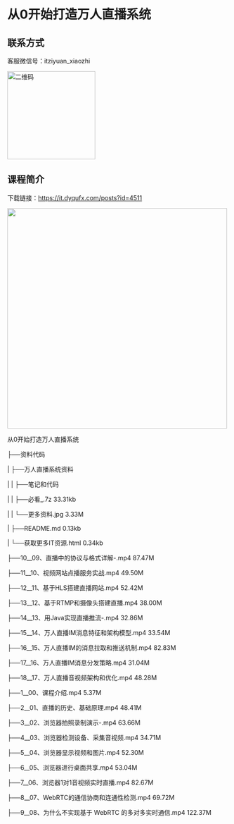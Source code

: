 # 从0开始打造万人直播系统

## 联系方式

客服微信号：itziyuan_xiaozhi

<img src="https://ziyuanyun.oss-cn-guangzhou.aliyuncs.com/common/20240614073449/666b82192834a.jpg" width="200" height="200" alt="二维码">

## 课程简介

下载链接：https://it.dyqufx.com/posts?id=4511

<img src="https://ziyuanyun.oss-cn-guangzhou.aliyuncs.com/yun/20241018073012/67119e04da168.jpg" width="500" alt="">

  

 从0开始打造万人直播系统

 ├──资料代码

 | ├──万人直播系统资料

 | | ├──笔记和代码

 | | ├──必看_.7z 33.31kb

 | | └──更多资料.jpg 3.33M

 | ├──README.md 0.13kb

 | └──获取更多IT资源.html 0.34kb

 ├──10__09、直播中的协议与格式详解-.mp4 87.47M

 ├──11__10、视频网站点播服务实战.mp4 49.50M

 ├──12__11、基于HLS搭建直播网站.mp4 52.42M

 ├──13__12、基于RTMP和摄像头搭建直播.mp4 38.00M

 ├──14__13、用Java实现直播推流-.mp4 32.86M

 ├──15__14、万人直播IM消息特征和架构模型.mp4 33.54M

 ├──16__15、万人直播IM的消息拉取和推送机制.mp4 82.83M

 ├──17__16、万人直播IM消息分发策略.mp4 31.04M

 ├──18__17、万人直播音视频架构和优化.mp4 48.28M

 ├──1__00、课程介绍.mp4 5.37M

 ├──2__01、直播的历史、基础原理.mp4 48.41M

 ├──3__02、浏览器拍照录制演示-.mp4 63.66M

 ├──4__03、浏览器检测设备、采集音视频.mp4 34.71M

 ├──5__04、浏览器显示视频和图片.mp4 52.30M

 ├──6__05、浏览器进行桌面共享.mp4 53.04M

 ├──7__06、浏览器1对1音视频实时直播.mp4 82.67M

 ├──8__07、WebRTC的通信协商和连通性检测.mp4 69.72M

 ├──9__08、为什么不实现基于 WebRTC 的多对多实时通信.mp4 122.37M

  